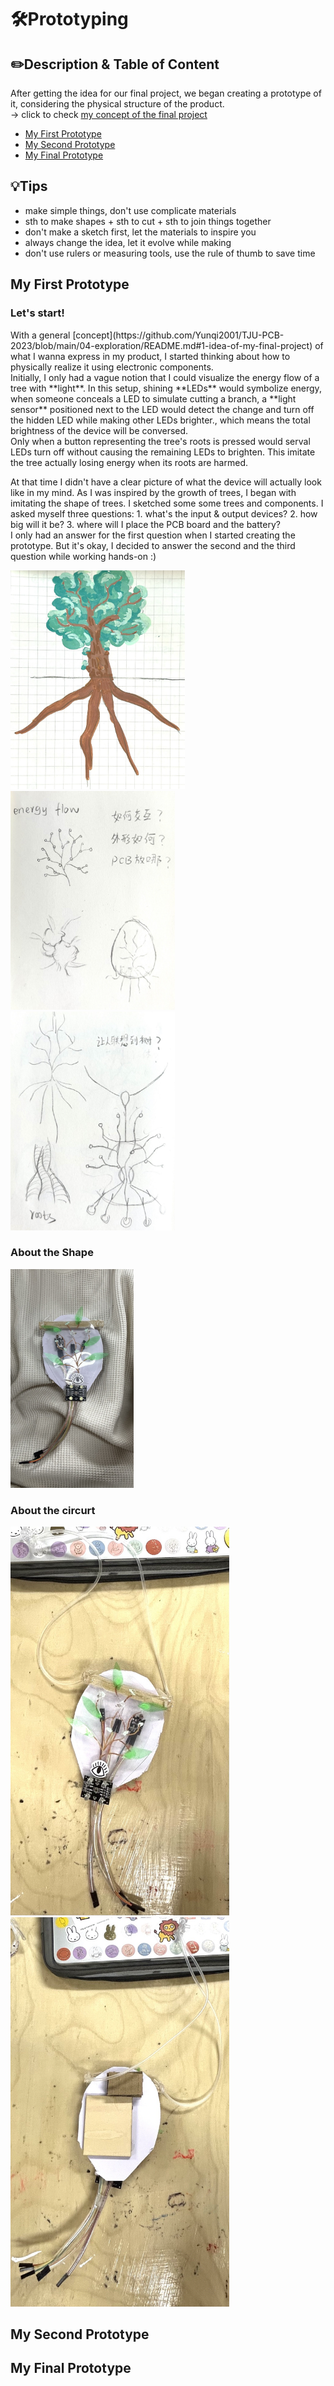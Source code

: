 # 🛠️Prototyping

## ✏️Description & Table of Content
After getting the idea for our final project, we began creating a prototype of it, considering the physical structure of the product. 
<br/>
-> click to check [my concept of the final project](https://github.com/Yunqi2001/TJU-PCB-2023/blob/main/04-exploration/README.md#1-idea-of-my-final-project)
<br/>
- [My First Prototype](#my-first-prototype)
- [My Second Prototype](#my-second-prototype)
- [My Final Prototype](#my-final-prototype)

## 💡Tips
- make simple things, don't use complicate materials
- sth to make shapes + sth to cut + sth to join things together
- don't make a sketch first, let the materials to inspire you
- always change the idea, let it evolve while making
- don't use rulers or measuring tools, use the rule of thumb to save time

## My First Prototype
### Let's start!
<p>
	With a general [concept](https://github.com/Yunqi2001/TJU-PCB-2023/blob/main/04-exploration/README.md#1-idea-of-my-final-project) of what I wanna express in my product, I started thinking about how to physically realize it using 	electronic components.
	<br/>
	Initially, I only had a vague notion that I could visualize the energy flow of a tree with **light**. In this setup, shining 	**LEDs** would symbolize energy, when someone conceals a LED to simulate cutting a branch, a **light sensor** positioned 	next to the LED would detect the change and turn off the hidden LED while making other LEDs brighter., which means the total 	brightness of the device will be conversed. 
	<br/>
	Only when a button representing the tree's roots is pressed would serval LEDs turn off without causing the remaining LEDs to 	brighten. This imitate the tree actually losing energy when its roots are harmed.
	<br/>
</p>
<p>
	At that time I didn't have a clear picture of what the device will actually look like in my mind. As I was inspired by the 	growth of trees, I began with imitating the shape of trees. I sketched some some trees and components. I asked myself three 	questions: 1. what's the input & output devices? 2. how big will it be? 3. where will I place the PCB board and the battery?
	<br/>
	I only had an answer for the first question when I started creating the prototype. But it's okay, I decided to answer the 	second and the third question while working hands-on :)
	 <p align="left">
		<img src="./images/IMG_2480.jpeg") alt="size limit image cant be show" height="350">
		<img src="./images/IMG_2481.jpeg") alt="size limit image cant be show" height="350">
		<img src="./images/IMG_2482.jpeg") alt="size limit image cant be show" height="350">
	</p>
</p>

### About the Shape
<p align="left">
	<img src="./images/IMG_2201.jpeg") alt="size limit image cant be show" height="350">
</p>

### About the circurt
<p align="left">
	<img src="./images/IMG_2197.jpeg") alt="size limit image cant be show" width="350">
	<img src="./images/IMG_2198.jpeg") alt="size limit image cant be show" width="350">
</p>

## My Second Prototype

## My Final Prototype
